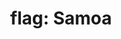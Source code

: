---
layout: flags
title: "flag: Samoa"
emoji: flag_samoa
permalink: 🇼🇸.html
image: assets/img/3moji/flag_samoa.png
---
